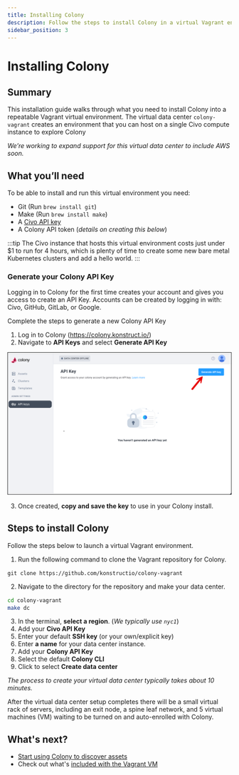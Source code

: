 ```yaml
---
title: Installing Colony
description: Follow the steps to install Colony in a virtual Vagrant environment
sidebar_position: 3
---
```


# Installing Colony

## Summary

This installation guide walks through what you need to install Colony into a repeatable Vagrant virtual environment. The virtual data center `colony-vagrant` creates an environment that you can host on a single Civo compute instance to explore Colony

*We’re working to expand support for this virtual data center to include AWS soon.*

## What you’ll need

To be able to install and run this virtual environment you need:

- Git (Run `brew install git`)
- Make (Run `brew install make`)
- A [Civo API key](https://www.civo.com/docs/account/api-keys)
- A Colony API token (*details on creating this below*)

:::tip
The Civo instance that hosts this virtual environment costs just under $1 to run for 4 hours, which is plenty of time to create some new bare metal Kubernetes clusters and add a hello world.
:::

### Generate your Colony API Key 

Logging in to Colony for the first time creates your account and gives you access to create an API Key. Accounts can be created by logging in with: Civo, GitHub, GitLab, or Google.

Complete the steps to generate a new Colony API Key

1. Log in to Colony (https://colony.konstruct.io/)
2. Navigate to **API Keys** and select **Generate API Key**

![Colony API Key](../img/colony/colony-apikey.png)

3. Once created, **copy and save the key** to use in your Colony install.

## Steps to install Colony

Follow the steps below to launch a virtual Vagrant environment.

1. Run the following command to clone the Vagrant repository for Colony.

```git
git clone https://github.com/konstructio/colony-vagrant
```

2. Navigate to the directory for the repository and make your data center.

```bash
cd colony-vagrant
make dc
```

3. In the terminal, **select a region**. (*We typically use `nyc1`*)
4. Add your **Civo API Key**
5. Enter your default **SSH key** (or your own/explicit key)
6. Enter **a name** for your data center instance.
7. Add your **Colony API Key**
8. Select the default **Colony CLI**
9. Click to select **Create data center**

_The process to create your virtual data center typically takes about 10 minutes._

After the virtual data center setup completes there will be a small virtual rack of servers, including an exit node, a spine leaf network, and 5 virtual machines (VM) waiting to be turned on and auto-enrolled with Colony.

## What's next?

- [Start using Colony to discover assets](virtual-install2)
- Check out what's [included with the Vagrant VM](vagrant)
